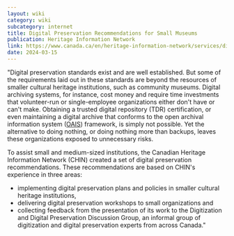 ```yaml
---
layout: wiki
category: wiki
subcategory: internet
title: Digital Preservation Recommendations for Small Museums
publication: Heritage Information Network
link: https://www.canada.ca/en/heritage-information-network/services/digital-preservation/recommendations-small-museums.html
date: 2024-03-15
---
```


"Digital preservation standards exist and are well established. But some of the requirements laid out in these standards are beyond the resources of smaller cultural heritage institutions, such as community museums. Digital archiving systems, for instance, cost money and require time investments that volunteer-run or single-employee organizations either don't have or can't make. Obtaining a trusted digital repository (TDR) certification, or even maintaining a digital archive that conforms to the open archival information system ([OAIS](https://www.canada.ca/en/heritage-information-network/services/digital-preservation/recommendations-small-museums.html#OAIS)) framework, is simply not possible. Yet the alternative to doing nothing, or doing nothing more than backups, leaves these organizations exposed to unnecessary risks.

To assist small and medium-sized institutions, the Canadian Heritage Information Network (CHIN) created a set of digital preservation recommendations. These recommendations are based on CHIN's experience in three areas:

* implementing digital preservation plans and policies in smaller cultural heritage institutions,
* delivering digital preservation workshops to small organizations and
* collecting feedback from the presentation of its work to the Digitization and Digital Preservation Discussion Group, an informal group of digitization and digital preservation experts from across Canada."
